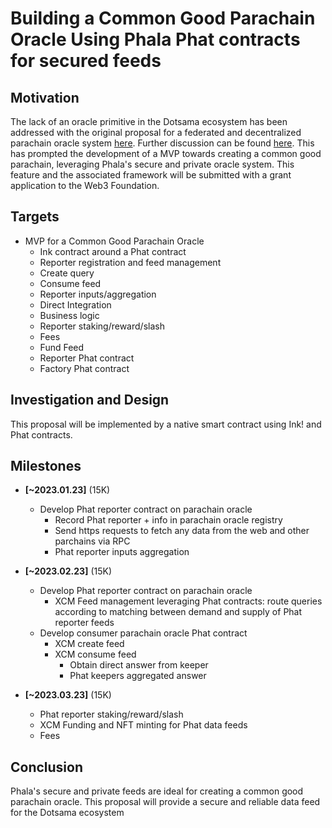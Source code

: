 # Building a Common Good Parachain Oracle Using Phala Phat contracts for secured feeds 

## Motivation
The lack of an oracle primitive in the Dotsama ecosystem has been addressed with the original proposal for a federated and decentralized parachain oracle system [here](https://forum.polkadot.network/t/help-us-create-a-federated-and-decentralised-parachain-oracle-system/1190). Further discussion can be found [here](https://forum.polkadot.network/t/oracles-for-polkadot/1286). This has prompted the development of a MVP towards creating a common good parachain, leveraging Phala's secure and private oracle system. This feature and the associated framework will be submitted with a grant application to the Web3 Foundation.

## Targets
+ MVP for a Common Good Parachain Oracle 
  + Ink contract around a Phat contract
  + Reporter registration and feed management
  + Create query 
  + Consume feed
  + Reporter inputs/aggregation  
  + Direct Integration
  + Business logic
  + Reporter staking/reward/slash
  + Fees
  + Fund Feed
  + Reporter Phat contract
  + Factory Phat contract

## Investigation and Design
This proposal will be implemented by a native smart contract using Ink! and Phat contracts.

## Milestones
+ **[~2023.01.23]**  (15K)
  + Develop Phat reporter contract on parachain oracle
    - Record Phat reporter + info in parachain oracle registry
    - Send https requests to fetch any data from the web and other parchains via RPC
    - Phat reporter inputs aggregation
            
+ **[~2023.02.23]**  (15K)
    + Develop Phat reporter contract on parachain oracle
        - XCM Feed management leveraging Phat contracts: route queries according to matching between 
        demand and supply of Phat reporter feeds
    + Develop consumer parachain oracle Phat contract  
      - XCM create feed  
      - XCM consume feed
        + Obtain direct answer from keeper
        + Phat keepers aggregated answer
    
+ **[~2023.03.23]**  (15K)
    + Phat reporter staking/reward/slash
    + XCM Funding and NFT minting for Phat data feeds
    + Fees
  

## Conclusion
Phala's secure and private feeds are ideal for creating a common good parachain oracle. This proposal will provide a secure and reliable data feed for the Dotsama ecosystem